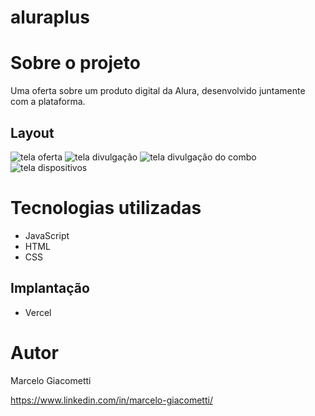# aluraplus
# Sobre o projeto
Uma oferta sobre um produto digital da Alura, desenvolvido juntamente com a plataforma.

## Layout
![tela oferta](https://user-images.githubusercontent.com/51996663/199084514-293f1bac-9eed-4ade-971b-e2a9bbaec9f1.jpg)
![tela divulgação](https://user-images.githubusercontent.com/51996663/199085215-22418603-c383-4a74-b233-353756018a92.jpg)
![tela divulgação do combo](https://user-images.githubusercontent.com/51996663/199085279-0f7d3624-0566-4ba2-9a3e-73f3821c6352.jpg)
![tela dispositivos](https://user-images.githubusercontent.com/51996663/199085323-897b727d-2cd7-4d95-8834-8ff61568ca7e.jpg)

# Tecnologias utilizadas
- JavaScript
- HTML
- CSS

## Implantação 
- Vercel

# Autor
Marcelo Giacometti

https://www.linkedin.com/in/marcelo-giacometti/
